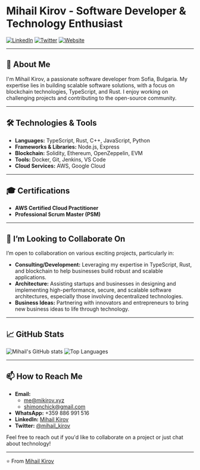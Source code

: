 # Mihail Kirov - Software Developer & Technology Enthusiast

[![LinkedIn](https://img.shields.io/badge/LinkedIn-Connect-blue)](https://www.linkedin.com/in/mihail-kirov/)
[![Twitter](https://img.shields.io/badge/Twitter-Follow-blue)](https://twitter.com/mihail_kirov)
[![Website](https://img.shields.io/badge/Website-Visit-blue)](https://mikirov.xyz)

---

## 👋 About Me

I'm Mihail Kirov, a passionate software developer from Sofia, Bulgaria. My expertise lies in building scalable software solutions, with a focus on blockchain technologies, TypeScript, and Rust. I enjoy working on challenging projects and contributing to the open-source community.

---

## 🛠️ Technologies & Tools

- **Languages:** TypeScript, Rust, C++, JavaScript, Python
- **Frameworks & Libraries:** Node.js, Express
- **Blockchain:** Solidity, Ethereum, OpenZeppelin, EVM
- **Tools:** Docker, Git, Jenkins, VS Code
- **Cloud Services:** AWS, Google Cloud

---

## 🎓 Certifications

- **AWS Certified Cloud Practitioner**
- **Professional Scrum Master (PSM)**

---

## 👯 I’m Looking to Collaborate On

I’m open to collaboration on various exciting projects, particularly in:

- **Consulting/Development:** Leveraging my expertise in TypeScript, Rust, and blockchain to help businesses build robust and scalable applications.
- **Architecture:** Assisting startups and businesses in designing and implementing high-performance, secure, and scalable software architectures, especially those involving decentralized technologies.
- **Business Ideas:** Partnering with innovators and entrepreneurs to bring new business ideas to life through technology.

---

## 📈 GitHub Stats

![Mihail's GitHub stats](https://github-readme-stats.vercel.app/api?username=mikirov&show_icons=true&theme=radical)
![Top Languages](https://github-readme-stats.vercel.app/api/top-langs/?username=mikirov&layout=compact&theme=radical)

---

## 📫 How to Reach Me

- **Email:**
  - me@mikirov.xyz
  - shimonchick@gmail.com
- **WhatsApp:** +359 886 991 516
- **LinkedIn:** [Mihail Kirov](https://www.linkedin.com/in/mihail-kirov/)
- **Twitter:** [@mihail_kirov](https://twitter.com/mihail_kirov)

Feel free to reach out if you'd like to collaborate on a project or just chat about technology!

---

⭐️ From [Mihail Kirov](https://github.com/mikirov)
